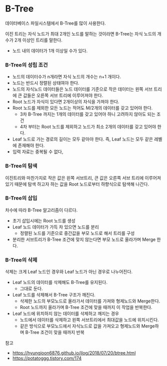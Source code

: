 # B-Tree
데이터베이스 파일시스템에서 B-Tree를 많이 사용한다.

이진 트리는 자식 노드가 최대 2개인 노드를 말하는 것이라면 B-Tree는 자식 노드의 개수가 2개 이상인 트리를 말한다.
* 노드 내의 데이터가 1개 이상일 수가 있다.

### B-Tree의 성립 조건
* 노드의 데이터수가 n개라면 자식 노드의 개수는 n+1 개이다.
* 노드는 반드시 정렬된 상태여야 한다.
* 노드의 자식노드 데이터들은 노드 데이터를 기준으로 작은 데이터는 왼쪽 서브 트리에 큰 값들은 오른쪽 서브 트리에 이루어져야 한다.
* Root 노드가 자식이 있다면 2개이상의 자식을 가져야 한다.
* Root 노드를 제외한 모든 노드는 적어도 M/2개의 데이터를 갖고 있어야 한다.
    * 3차 B-Tree 까지는 1개의 데이터를 갖고 있어야 하니 고려하지 않아도 되는 조건
    * 4차 부터는 Root 노드를 제외하고 노드가 최소 2개의 데이터를 갖고 있어야 한다.
* Leaf 노드로 가는 경로의 길이는 모두 같아야 한다. 즉, Leaf 노드는 모두 같은 레벨에 존재해야 한다.
* 입력 자료는 중복될 수 없다,

### B-Tree의 탐색
이진트리와 마찬가지로 작은 값은 왼쪽 서브트리, 큰 값은 오른쪽 서브 트리에 이루어져 있기 때문에 탐색 하고자 하는 값을 Root 노드로부터 하향식으로 탐색해 나간다.

### B-Tree의 삽입
차수에 따라 B-Tree 알고리즘이 다르다.
* 초기 삽입시에는 Root 노드를 생성
* Leaf 노드 데이터가 가득 차 있으면 노드를 분리
    * 정렬된 노드를 기준으로 중간값을 부모 노드로 해서 트리를 구성
* 분리한 서브트리가 B-Tree 조건에 맞지 않는다면 부모 노드로 올라가며 Merge 한다.

### B-Tree의 삭제
삭제는 크게 Leaf 노드인 경우와 Leaf 노드가 아닌 경우로 나누어진다.
* Leaf 노드의 데이터를 삭제해도 B-Tree를 유지된다.
    * 그대로 둔다.
* Leaf 노드를 삭제해서 B-Tree 구조가 깨진다.
    * 삭제한 노드의 부모노드로 올라가서 데이터를 가져와 형제노드와 Merge한다.
    * Root 노드까지 올라가며 B-Tree 조건에 맞을 때까지 이 작업을 반복한다.
* Leaf 노드에 위치하지 않는 데이터를 삭제하고 깨지는 경우
    * 노드에서 데이터를 삭제하고 왼쪽 서브트리에서 최대값을 노드에 위치시킨다.
    * 같은 방식으로 부모노드에서 자식노드로 값을 가져오고 형제노드와 Merge하며 B-Tree 조건이 맞을 때까지 반복

참고
* https://hyungjoon6876.github.io/jlog/2018/07/20/btree.html
* https://potatoggg.tistory.com/174